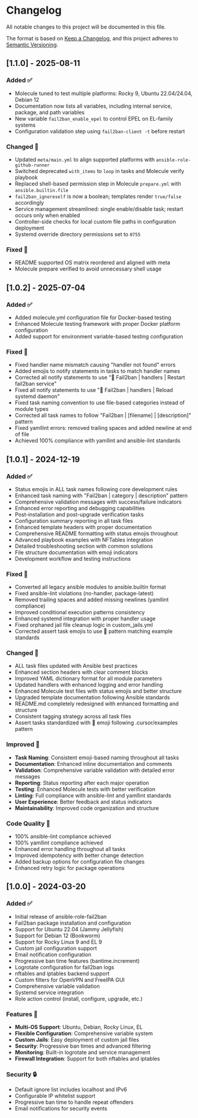 # Changelog

All notable changes to this project will be documented in this file.

The format is based on [Keep a Changelog](https://keepachangelog.com/en/1.0.0/),
and this project adheres to [Semantic Versioning](https://semver.org/spec/v2.0.0.html).

## [1.1.0] - 2025-08-11

### Added ✅
- Molecule tuned to test multiple platforms: Rocky 9, Ubuntu 22.04/24.04, Debian 12
- Documentation now lists all variables, including internal service, package, and path variables
- New variable `fail2ban_enable_epel` to control EPEL on EL-family systems
- Configuration validation step using `fail2ban-client -t` before restart

### Changed 🔄
- Updated `meta/main.yml` to align supported platforms with `ansible-role-github-runner`
- Switched deprecated `with_items` to `loop` in tasks and Molecule verify playbook
- Replaced shell-based permission step in Molecule `prepare.yml` with `ansible.builtin.file`
- `fail2ban_ignoreself` is now a boolean; templates render `true/false` accordingly
- Service management streamlined: single enable/disable task; restart occurs only when enabled
- Controller-side checks for local custom file paths in configuration deployment
- Systemd override directory permissions set to `0755`

### Fixed 🔧
- README supported OS matrix reordered and aligned with meta
- Molecule prepare verified to avoid unnecessary shell usage

## [1.0.2] - 2025-07-04

### Added ✅
- Added molecule.yml configuration file for Docker-based testing
- Enhanced Molecule testing framework with proper Docker platform configuration
- Added support for environment variable-based testing configuration

### Fixed 🔧
- Fixed handler name mismatch causing "handler not found" errors
- Added emojis to notify statements in tasks to match handler names
- Corrected all notify statements to use "🔄 Fail2ban | handlers | Restart fail2ban service"
- Fixed all notify statements to use "🔄 Fail2ban | handlers | Reload systemd daemon"
- Fixed task naming convention to use file-based categories instead of module types
- Corrected all task names to follow "Fail2ban | [filename] | [description]" pattern
- Fixed yamllint errors: removed trailing spaces and added newline at end of file
- Achieved 100% compliance with yamllint and ansible-lint standards

## [1.0.1] - 2024-12-19

### Added ✅
- Status emojis in ALL task names following core development rules
- Enhanced task naming with "Fail2ban | category | description" pattern
- Comprehensive validation messages with success/failure indicators
- Enhanced error reporting and debugging capabilities
- Post-installation and post-upgrade verification tasks
- Configuration summary reporting in all task files
- Enhanced template headers with proper documentation
- Comprehensive README formatting with status emojis throughout
- Advanced playbook examples with NFTables integration
- Detailed troubleshooting section with common solutions
- File structure documentation with emoji indicators
- Development workflow and testing instructions

### Fixed 🔧
- Converted all legacy ansible modules to ansible.builtin format
- Fixed ansible-lint violations (no-handler, package-latest)
- Removed trailing spaces and added missing newlines (yamllint compliance)
- Improved conditional execution patterns consistency
- Enhanced systemd integration with proper handler usage
- Fixed orphaned jail file cleanup logic in custom_jails.yml
- Corrected assert task emojis to use 🧪 pattern matching example standards

### Changed 🔄
- ALL task files updated with Ansible best practices
- Enhanced section headers with clear comment blocks
- Improved YAML dictionary format for all module parameters
- Updated handlers with enhanced logging and error handling
- Enhanced Molecule test files with status emojis and better structure
- Upgraded template documentation following Ansible standards
- README.md completely redesigned with enhanced formatting and structure
- Consistent tagging strategy across all task files
- Assert tasks standardized with 🧪 emoji following .cursor/examples pattern

### Improved 🚀
- **Task Naming**: Consistent emoji-based naming throughout all tasks
- **Documentation**: Enhanced inline documentation and comments
- **Validation**: Comprehensive variable validation with detailed error messages
- **Reporting**: Status reporting after each major operation
- **Testing**: Enhanced Molecule tests with better verification
- **Linting**: Full compliance with ansible-lint and yamllint standards
- **User Experience**: Better feedback and status indicators
- **Maintainability**: Improved code organization and structure

### Code Quality 🧪
- 100% ansible-lint compliance achieved
- 100% yamllint compliance achieved
- Enhanced error handling throughout all tasks
- Improved idempotency with better change detection
- Added backup options for configuration file changes
- Enhanced retry logic for package operations

## [1.0.0] - 2024-03-20

### Added ✅
- Initial release of ansible-role-fail2ban
- Fail2ban package installation and configuration
- Support for Ubuntu 22.04 (Jammy Jellyfish)
- Support for Debian 12 (Bookworm)
- Support for Rocky Linux 9 and EL 9
- Custom jail configuration support
- Email notification configuration
- Progressive ban time features (bantime.increment)
- Logrotate configuration for fail2ban logs
- nftables and iptables backend support
- Custom filters for OpenVPN and FreeIPA GUI
- Comprehensive variable validation
- Systemd service integration
- Role action control (install, configure, upgrade, etc.)

### Features 🚀
- **Multi-OS Support**: Ubuntu, Debian, Rocky Linux, EL
- **Flexible Configuration**: Comprehensive variable system
- **Custom Jails**: Easy deployment of custom jail files
- **Security**: Progressive ban times and advanced filtering
- **Monitoring**: Built-in logrotate and service management
- **Firewall Integration**: Support for both nftables and iptables

### Security 🔒
- Default ignore list includes localhost and IPv6
- Configurable IP whitelist support
- Progressive ban time to handle repeat offenders
- Email notifications for security events
